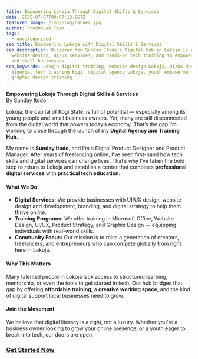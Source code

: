 ```yaml
---
title: Empowering Lokoja Through Digital Skills & Services
date: 2025-07-07T00:07:13.967Z
featured_image: /img/blog/banner.jpg
author: ProdUXLab Team
tags:
  - uncategorized
seo_title: Empowering Lokoja with Digital Skills & Services
seo_description: Discover how Sunday Itodo’s Digital Hub in Lokoja is offering
  website design, UI/UX services, and hands-on tech training to empower youths
  and small businesses.
seo_keywords: Lokoja digital training, website design Lokoja, UI/UX design
  Nigeria, tech training Kogi, digital agency Lokoja, youth empowerment tech,
  graphic design training
---
```

<!--StartFragment-->

**Empowering Lokoja Through Digital Skills & Services**\
By Sunday Itodo

Lokoja, the capital of Kogi State, is full of potential — especially among its young people and small business owners. Yet, many are still disconnected from the digital world that powers today’s economy. That’s the gap I’m working to close through the launch of my **Digital Agency and Training Hub**.

My name is **Sunday Itodo**, and I’m a Digital Product Designer and Product Manager. After years of freelancing online, I’ve seen first-hand how tech skills and digital services can change lives. That’s why I’ve taken the bold step to return to Lokoja and establish a center that combines **professional digital services** with **practical tech education**.

#### What We Do:

* **Digital Services:** We provide businesses with UI/UX design, website design and development, branding, and digital strategy to help them thrive online.
* **Training Programs:** We offer training in Microsoft Office, Website Design, UI/UX, Product Strategy, and Graphic Design — equipping individuals with real-world skills.
* **Community Focus:** Our mission is to raise a generation of creators, freelancers, and entrepreneurs who can compete globally from right here in Lokoja.

#### Why This Matters

Many talented people in Lokoja lack access to structured learning, mentorship, or even the tools to get started in tech. Our hub bridges that gap by offering **affordable training**, a **creative working space**, and the kind of digital support local businesses need to grow.

#### Join the Movement

We believe that digital literacy is a right, not a luxury. Whether you're a business owner looking to grow your online presence, or a youth eager to break into tech, our doors are open.

### [G﻿et Started Now](https://produxlab.netlify.app)

<!--EndFragment-->